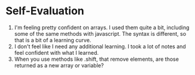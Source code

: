 # Self-Evaluation

1. I'm feeling pretty confident on arrays. I used them quite a bit, including some of the same methods with javascript. The syntax is different, so that is a bit of a learning curve.
1. I don't feel like I need any additional learning. I took a lot of notes and feel confident with what I learned.
1. When you use methods like .shift, that remove elements, are those returned as a new array or variable?

